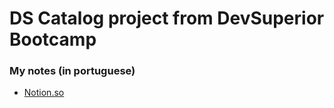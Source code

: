# DS Catalog project from DevSuperior Bootcamp

### My notes (in portuguese)
- [Notion.so](https://www.notion.so/analudias/Bootcamp-DevSuperior-d58815e72ac8431ea4ffcdebc32ebbea)
